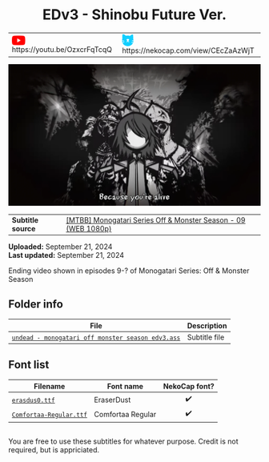 
<h1 align='center'>EDv3 - Shinobu Future Ver.</h1>

<table align='center'>
    <tr>
        <td> <img src='../../.img/youtube.svg' alt='YouTube' width=27 align='center'> &nbsp https://youtu.be/OzxcrFqTcqQ </td>
        <td> <img src='../../.img/nekocap.svg' alt='NekoCap' width=23 align='center'> &nbsp https://nekocap.com/view/CEcZaAzWjT </td>
    </tr>
</table>

[![](./preview.webp)](https://www.youtube.com/watch?v=OzxcrFqTcqQ&nekocap=CEcZaAzWjT)

<table align='center'>
    <tr>
        <!-- Subtitle source -->
        <td><b>Subtitle source</b></td>
        <!--  [[MTBB] Monogatari Series Off & Monster Season - 09 (WEB 1080p)](https://nyaa.si/view/1875268) -->
        <td><a href="https://nyaa.si/view/1875268">[MTBB] Monogatari Series Off &amp; Monster Season - 09 (WEB 1080p)</a></td>
    </tr>
</table>

**Uploaded:** September 21, 2024  
**Last updated:** September 21, 2024

<!-- Description goes here -->
Ending video shown in episodes 9-? of Monogatari Series: Off & Monster Season

## Folder info

| File | Description |
| ---- | ----------- |
[`undead - monogatari off monster season edv3.ass`](undead%20-%20monogatari%20off%20monster%20season%20edv3.ass) | Subtitle file |

## Font list

| Filename | Font name | NekoCap font? |
| ---- | ---- | :--: |
 [`erasdus0.ttf`](https%3A//github.com/abrokecube/subtitles-fonts/blob/main/NekoCap%2520fonts/erasdus0.ttf) | EraserDust | ✔️ |
 [`Comfortaa-Regular.ttf`](https%3A//github.com/abrokecube/subtitles-fonts/blob/main/NekoCap%2520fonts/Comfortaa-Regular.ttf) | Comfortaa Regular | ✔️ |

<!-- Permissions -->
## 
You are free to use these subtitles for whatever purpose. Credit is not required, but is appriciated.
